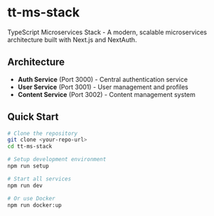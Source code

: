 # tt-ms-stack

TypeScript Microservices Stack - A modern, scalable microservices architecture built with Next.js and NextAuth.

## Architecture

- **Auth Service** (Port 3000) - Central authentication service
- **User Service** (Port 3001) - User management and profiles  
- **Content Service** (Port 3002) - Content management system

## Quick Start

```bash
# Clone the repository
git clone <your-repo-url>
cd tt-ms-stack

# Setup development environment
npm run setup

# Start all services
npm run dev

# Or use Docker
npm run docker:up